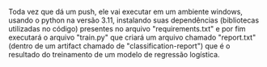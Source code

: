 Toda vez que dá um push, ele vai executar em um ambiente windows, usando o python na versão 3.11, instalando suas dependências (bibliotecas utilizadas no código) presentes no arquivo "requirements.txt" e por fim executará o arquivo "train.py" que criará um arquivo chamado "report.txt" (dentro de um artifact chamado de "classification-report") que é o resultado do treinamento de um modelo de regressão logística.
